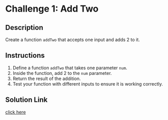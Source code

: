 # Challenge 1: Add Two

## Description

Create a function `addTwo` that accepts one input and adds 2 to it.

## Instructions

1. Define a function `addTwo` that takes one parameter `num`.
2. Inside the function, add 2 to the `num` parameter.
3. Return the result of the addition.
4. Test your function with different inputs to ensure it is working correctly.

## Solution Link 
[click here]('solutions/add-two-to-number.js')